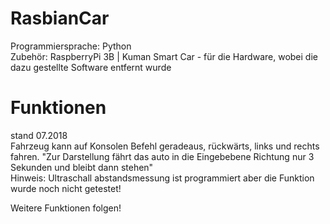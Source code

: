 # RasbianCar
Programmiersprache: Python </br>
Zubehör: RaspberryPi 3B | Kuman Smart Car - für die Hardware, wobei die dazu gestellte Software entfernt wurde

# Funktionen </br>
stand 07.2018 </br>
Fahrzeug kann auf Konsolen Befehl geradeaus, rückwärts, links und rechts fahren.
"Zur Darstellung fährt das auto in die Eingebebene Richtung nur 3 Sekunden und bleibt dann stehen"
</br>
Hinweis: Ultraschall abstandsmessung ist programmiert aber die Funktion wurde noch nicht getestet!
</br>

Weitere Funktionen folgen!
